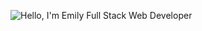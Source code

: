 ![Hello, I'm Emily Full Stack Web Developer](https://github.com/emilysmendes/emilysmendes/assets/134442427/e19e2494-1cc6-42d1-8817-07b6afef1d72)
